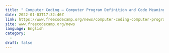 ```yaml
---
title: " Computer Coding – Computer Program Definition and Code Meaning "
date: 2022-01-03T17:32:46Z
link: https://www.freecodecamp.org/news/computer-coding-computer-program-definition-and-code-meaning/?utm_medium=RSS&utm_source=news.12bit.vn
site: www.freecodecamp.org/news
language: English
category:
  -   
draft: false
---
```

